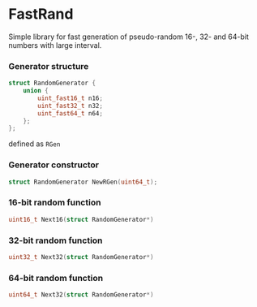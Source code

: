 # FastRand
Simple library for fast generation of pseudo-random 16-, 32- and 64-bit numbers with large interval.

### Generator structure
```c
struct RandomGenerator {
    union {
        uint_fast16_t n16;
        uint_fast32_t n32;
        uint_fast64_t n64;
    };
};
```
defined as `RGen`

### Generator constructor
```c
struct RandomGenerator NewRGen(uint64_t);
```

### 16-bit random function
```c
uint16_t Next16(struct RandomGenerator*)
```

### 32-bit random function
```c
uint32_t Next32(struct RandomGenerator*)
```

### 64-bit random function
```c
uint64_t Next32(struct RandomGenerator*)
```

